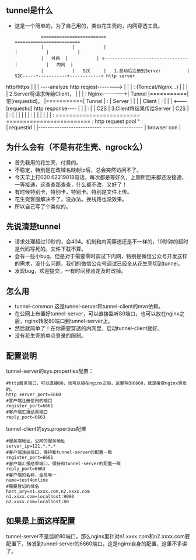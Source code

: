 ## tunnel是什么
* 这是一个简单的，为了自己用的，类似花生壳的，内网穿透工具。


				=========================									=========================
				|			|			|							 		|			|			|
				|	外网	|			| <--------------------------------	|			|	内网	|
				|			|	S2C		| 	1.启动后注册到Server			|	S2C-----+-----------+------------> http server		
http/https		|			|			| ----analyze http reqiest-------->	|			|			|		:	(Tomcat/Nginx...)
	|			|			|			|	2.Server将请求传给Client，		|			|			|		:
  Nginx-------->|  Tunnel	|===========|	     带[requestid]。			|===========|  Tunnel	|		:
				|  Server	|			|									|			|  Client	|		:
				|			|			| <---[requestid] http response----	|			|			|		:
				|			|	C2S		| 	3.Client将结果传给Server		|	C2S		|			|		:
				|			|			|									|			|			|		:
				|			|			|									|			|			|		:
				=========================									=========================		:
					http request pool											 ^							:			
					|	requestid	|											 |---------------------------
					-----------------
					|	browser con	|
					



## 为什么会有（不是有花生壳、ngrock么）
* 首先我用的花生壳，付费的。
* 不稳定，特别是在改域名映射ip后，总会突然访问不了。
* 今天早上打020 62219018电话，每次都是等好久，上厕所回来都还没接通，一等接通，这查查那查查，什么都不改，又好了！
* 有时候特别卡，特别卡，特别卡。特别是文件上传。
* 花生壳客服解决不了，没办法。换线路也没效果。
* 所以自己写了个类似的。

## 先说清楚tunnel
* 请求处理超过10秒的，会404。机制和内网穿透还是不一样的，10秒钟的超时是代码写死的。文件下载不算。
* 会有一些小bug，但是对于需要零时调试下内网，特别是微信公众号开发这样的需求，没什么问题，我们的微信公众号调试已经全从花生壳切到tunnel。
* 发现bug，欢迎提交，一有时间我肯定及时改掉。

## 怎么用
* tunnel-common  这是tunnel-server和tunnel-client的mvn依赖。
* 在公网上布置好tunnel-server，可以直接监听80端口，也可以放在nginx之后，nginx转发80端口到tunnel-server上。
* 然后就简单了！在你需要穿透的内网里，启动tunnel-client就好。
* 没有花生壳的单点登录的限制。


## 配置说明
tunnel-server的sys.properties配置：
```
#http服务端口，可以直接80，也可以接在nginx之后，这里写的6660，就是接受nginx转发的。
http_server_port=6660
#客户端注册使用的端口
register_port=6661
#客户端汇报结果端口
reply_port=6663

```
tunnel-client的sys.properties配置
```
#服务端地址，公网的服务地址
server_ip=121.*.*.*
#客户端注册端口，保持和tunnel-server的配置一致
register_port=6661
#客户端汇报结果端口，保持和tunnel-server的配置一致
reply_port=6663
#客户端的名称，全局唯一
name=test4online
#需要登记的域名
host_ary=n1.xxxx.com,n2.xxxx.com
n1.xxxx.com=localhost:9090
n2.xxxx.com=localhost:80
```

## 如果是上面这样配置
tunnel-server不是监听80端口，那么nginx里针对n1.xxxx.com和n2.xxxx.com要配置下，转发到tunnel-server的6660端口，这是nginx自身的配置，这里不多讲了。
